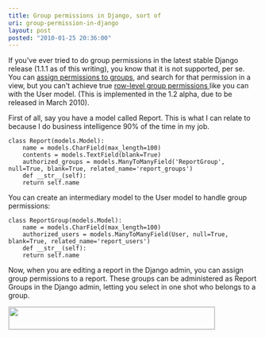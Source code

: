 ```yaml
---
title: Group permissions in Django, sort of 
uri: group-permission-in-django
layout: post
posted: "2010-01-25 20:36:00"
---
```


If you've ever tried to do group permissions in the latest stable Django release 
(1.1.1 as of this writing), you know that it is not supported, per se. You can 
<a href="http://code.djangoproject.com/browser/django/trunk/django/contrib/auth/models.py">assign permissions to groups</a>, 
and search for that permission in a view, but you can't achieve true 
<a href="http://code.djangoproject.com/ticket/11010">row-level group permissions
</a>like you can with the User model. (This is implemented in the 1.2 alpha, 
due to be released in March 2010).<!--more-->

First of all, say you have a model called Report. This is what I can relate to 
because I do business intelligence 90% of the time in my job.

    class Report(models.Model):
        name = models.CharField(max_length=100)
        contents = models.TextField(blank=True)
        authorized_groups = models.ManyToManyField('ReportGroup', null=True, blank=True, related_name='report_groups')
        def __str__(self):
        return self.name

You can create an intermediary model to the User model to handle group permissions:

    class ReportGroup(models.Model):
        name = models.CharField(max_length=100)
        authorized_users = models.ManyToManyField(User, null=True, blank=True, related_name='report_users')
        def __str__(self):
        return self.name

Now, when you are editing a report in the Django admin, you can assign group 
permissions to a report. These groups can be administered as Report Groups in 
the Django admin, letting you select in one shot who belongs to a group.

<img src="http://www.tiemonster.info/downloads/django-admin.gif" alt="" 
title="django-admin" width="415" height="45" style="border: 1px solid #ccc;" />
